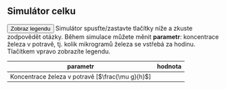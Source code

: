 <style>
img[alt^="image"] {max-width:20px;}
img[alt^="bigimage"] {  max-height:60px}
</style>
## Simulátor celku
<button class="w3-right w3-button w3-theme" onclick="document.getElementById('legenda').style.display='block'">Zobraz legendu</button>
Simulátor spusťte/zastavte tlačítky níže a zkuste zodpovědět otázky. Během simulace můžete měnit **parametr**: koncentrace železa v potravě, tj. kolik mikrogramů železa se vstřebá za hodinu. Tlačítkem vpravo zobrazíte legendu. 
<div class="w3-row">

<div class="w3-col s8">
<bdl-animate-adobe src="ZelezoCelekFinal2019_2.js" width="800" height="600" name="ZelezoCelekFinal2019_2" fromid="idfmi"></bdl-animate-adobe>

<!--prijem-->
<bdl-bind2a findex="3" aname="children.0.Duodenum_SipkaCervena1_anim" amin="0" amax="100" fmin="1" fmax="1000"></bdl-bind2a>
<bdl-bind2a findex="3" aname="children.0.Duodenum_Merak1_anim" amin="0" amax="99" fmin="0" fmax="1000"></bdl-bind2a>
<bdl-bind2a-text findex="3" aname="children.0.Duodenum_Hodnota1_text" convertor="1,219"></bdl-bind2a-text>

<!--vstrebavani-->
<bdl-bind2a findex="6" aname="children.0.Duodenum_SipkaCervena2_anim" amin="0" amax="100" fmin="0.91" fmax="2.74"></bdl-bind2a>
<bdl-bind2a findex="6" aname="children.0.Duodenum_SipkaZlutaH_anim" amin="0" amax="100" fmin="0.91" fmax="2.74"></bdl-bind2a>

<bdl-bind2a findex="6" aname="children.0.Duodenum_SipkaFialovaHorni_anim" amin="0" amax="100" fmin="0.91" fmax="2.74"></bdl-bind2a>

<bdl-bind2a findex="6" aname="children.0.Duodenum_SipkaModra_anim" amin="0" amax="100" fmin="0.91" fmax="2.74"></bdl-bind2a>

<bdl-bind2a findex="6" aname="children.0.Duodenum_SipkaModraModryKanalSpodni_anim" amin="0" amax="100" fmin="0.91" fmax="2.74"></bdl-bind2a>

<bdl-bind2a findex="6" aname="children.0.Duodenum_SipkaCervena3_anim" amin="0" amax="100" fmin="0.91" fmax="2.74"></bdl-bind2a>

<bdl-bind2a findex="6" aname="children.0.Duodenum_CervenaPoolIn_anim" amin="0" amax="100" fmin="0.91" fmax="2.74"></bdl-bind2a>

<bdl-bind2a findex="6" aname="children.0.Duodenum_Hemox_anim" amin="0" amax="100" fmin="0.91" fmax="2.74"></bdl-bind2a>

<bdl-bind2a findex="6" aname="children.0.Duodenum_DcytB_anim" amin="0" amax="100" fmin="0.91" fmax="2.74"></bdl-bind2a>

<!--ztraty v bunce -->
<bdl-bind2a findex="8" aname="children.0.Duodenum_CervenaKos_anim" amin="0" amax="100" fmin="0" fmax="0.5"></bdl-bind2a>

<bdl-bind2a-text findex="8" aname="children.0.Duodenum_Hodnota5_text" convertor="1,0.237"></bdl-bind2a-text>

<bdl-bind2a findex="8" aname="children.0.Duodenum_Merak5_anim" amin="0" amax="100" fmin="0" fmax="0.5"></bdl-bind2a>

<!-- nevyuzito -->
<bdl-bind2a findex="7" aname="children.0.Duodenum_Merak2Cerveny_anim" amin="0" amax="99" fmin="0" fmax="16"></bdl-bind2a>

<bdl-bind2a findex="7" aname="children.0.Duodenum_SipkaSeda_anim" amin="0" amax="100" fmin="0" fmax="16"></bdl-bind2a>

<bdl-bind2a-text findex="7" aname="children.0.Duodenum_Hodnota2Cerveny_text" convertor="1,3.612"></bdl-bind2a-text>

<!-- tok Fe2+ do bunky -->
<bdl-bind2a findex="4" aname="children.0.Fe2Skupina_anim" amin="100" amax="0" fmin="0.5" fmax="1.5"></bdl-bind2a>

<bdl-bind2a findex="4" aname="children.0.KanalCerveny_anim" amin="0" amax="99" fmin="0.5" fmax="1.5"></bdl-bind2a>

<bdl-bind2a findex="4" aname="children.0.KanalModry_anim" amin="0" amax="99" fmin="0.5" fmax="1.5"></bdl-bind2a>

<bdl-bind2a findex="4" aname="children.0.Duodenum_CervenaSrafovanaZastaveni1_anim" amin="99" amax="0" fmin="0.5" fmax="1.5"></bdl-bind2a>
<bdl-bind2a findex="4" aname="children.0.Duodenum_CervenaSrafovanaZastaveni2_anim" amin="99" amax="0" fmin="0.5" fmax="1.5"></bdl-bind2a>

<bdl-bind2a findex="4" aname="children.0.Duodenum_Merak4_anim" amin="0" amax="99" fmin="0.5" fmax="1.5"></bdl-bind2a>

<bdl-bind2a-text findex="4" aname="children.0.Duodenum_Hodnota4_text" convertor="1,0.7428" undefined=""></bdl-bind2a-text>

</div>

<div class="w3-rest">

<bdl-fmi id="idfmi" src="FeMetabolism_FeMetabolismModel.js" fminame="FeMetabolism_FeMetabolismModel" tolerance="0.000001" starttime="0" fstepsize="0.1" guid="{ff6d8a55-f24a-4855-bbf0-86edcafe471e}" valuereferences="637534208,637534209,100663315,16777260,33554448,33554449,637534228,905969688,637534231,16777271,16777272" valuelabels="Fe_liv,Fe_spl,Fe_duo_intake,Fe_food,Fe_duo_2,Fe_duo_3,Fe_duo_in_food,Fe_duo_unused,Fe_duo_out_loss,to_ferritin_rate,from_ferritin_rate" inputs="id1,16777260,1,1" inputlabels="Fe_food,to_ferritin_rate,from_ferritin_rate"
fpslimit="5"></bdl-fmi>

|parametr|hodnota| 
|-------------|-------|
| Koncentrace železa v potravě [$\frac{\mu g}{h}$] | <bdl-range id="id1" title="" min="0" max="1000" default="219" step="1"></bdl-range> 

</div>
</div>

<div id="legenda" class="w3-card w3-small w3-padding" style="display:none;z-index:1;position:absolute;top:20px;right:10px;width:500px;background-color:white">
<button class="w3-button w3-theme" onclick="document.getElementById('legenda').style.display='none'">Skryj legendu <i class="fa fa-close"></i></button>

|Schéma|Popis/funkce|
|---|---|
|![bigimagefoodiron](simfoodiron.png)|__1. Příjem železa v potravě__ ve formě nehemové ![image1](image1.jpg)Fe<sup>2+</sup>, ![image2](image2.jpg)Fe<sup>3+</sup> a hemové.|
|![bigimagefoodiron](simnonhem.png)|__2. Nehemové železo__ ![image1](image1.jpg) Fe<sup>2+</sup> se vstřebává přes DMT1, ![image2](image2.jpg) Fe <sup>3+</sup> se katalyzuje na Fe<sup>2+</sup> pomocí Dcytb.|
|![bigimagefoodiron](simhem.png) |__3. Hemové železo__ se přenáší do buňky, kde se pomocí HO uvolňuje Fe<sup>2+</sup> |
|![bigimagefoodiron](simironout.png) |__4. Ztráty__ železa vzniklé nevstřebáním|
|![bigimagefoodiron](simironpool.png) |__5.Pohotový pool, sdílená zásoba Fe<sup>2+</sup>__ která reguluje (inhibuje) transportér DMT1 a přenašeč hemu|

|Ikona|Definice|Popis/funkce|
|---|---|---|
|![image1](image1.jpg)|Fe<sup>2+</sup>|Dvojmocné železo|
|![image2](image2.jpg)|Fe<sup>3+</sup>|Trojmocné železo|
|![image3](image3.jpg)|H<sup>+</sup>|Vodíkový iont|
|![image4](image4.jpg)|Hem|Porfyrinový kruh s centrálním atomem Fe<sup>2+</sup>|
|![image5](image5.jpg)|DMT1|Transportér divalentních kovů, symport Fe<sup>2+</sup> a H<sup>+</sup>|
|![image6](image6.jpg)|Proteinový přenašeč hemu|Proteinový přenašeč hemu (neznámý), přenáší hem z luminální strany duodena do enterocytu.|
|![image7](image7.jpg)|Dcytb|Duodenální cytochrom b reduktáza: redukuje Fe<sup>3+</sup> na Fe<sup>2+</sup>, elektrony dodává askorbát.|
|![image8](image8.jpg)|HO|Hemoxygenáza, uvolňuje Fe<sup>2+</sup> z hemu za vzniku CO a biliverdinu|
|![image9](image9.jpg)|Ztráty železa|Ztráty železa vzniklé nevstřebáním nebo ztrátou buněk, které železo obsahují|
|![image10](image10.jpg)|Pool Fe<sup>2+</sup>|Pohotový pool Fe<sup>2+</sup> železa v buňce, míra zaplnění odpovídá množství (zde 6/8)|

</div>